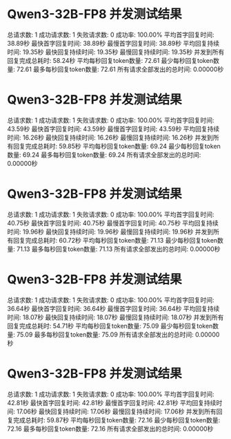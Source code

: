 # Qwen3-32B-FP8 并发测试结果

总请求数: 1
成功请求数: 1
失败请求数: 0
成功率: 100.00%
平均首字回复时间: 38.89秒
最快首字回复时间: 38.89秒
最慢首字回复时间: 38.89秒
平均回复持续时间: 19.35秒
最快回复持续时间: 19.35秒
最慢回复持续时间: 19.35秒
并发到所有回复完成总耗时: 58.24秒
平均每秒回复token数量: 72.61
最少每秒回复token数量: 72.61
最多每秒回复token数量: 72.61
所有请求全部发出的总时间: 0.00000秒

# Qwen3-32B-FP8 并发测试结果

总请求数: 1
成功请求数: 1
失败请求数: 0
成功率: 100.00%
平均首字回复时间: 43.59秒
最快首字回复时间: 43.59秒
最慢首字回复时间: 43.59秒
平均回复持续时间: 16.26秒
最快回复持续时间: 16.26秒
最慢回复持续时间: 16.26秒
并发到所有回复完成总耗时: 59.85秒
平均每秒回复token数量: 69.24
最少每秒回复token数量: 69.24
最多每秒回复token数量: 69.24
所有请求全部发出的总时间: 0.00000秒

# Qwen3-32B-FP8 并发测试结果

总请求数: 1
成功请求数: 1
失败请求数: 0
成功率: 100.00%
平均首字回复时间: 40.75秒
最快首字回复时间: 40.75秒
最慢首字回复时间: 40.75秒
平均回复持续时间: 19.96秒
最快回复持续时间: 19.96秒
最慢回复持续时间: 19.96秒
并发到所有回复完成总耗时: 60.72秒
平均每秒回复token数量: 71.13
最少每秒回复token数量: 71.13
最多每秒回复token数量: 71.13
所有请求全部发出的总时间: 0.00000秒

# Qwen3-32B-FP8 并发测试结果

总请求数: 1
成功请求数: 1
失败请求数: 0
成功率: 100.00%
平均首字回复时间: 36.64秒
最快首字回复时间: 36.64秒
最慢首字回复时间: 36.64秒
平均回复持续时间: 18.07秒
最快回复持续时间: 18.07秒
最慢回复持续时间: 18.07秒
并发到所有回复完成总耗时: 54.71秒
平均每秒回复token数量: 75.09
最少每秒回复token数量: 75.09
最多每秒回复token数量: 75.09
所有请求全部发出的总时间: 0.00000秒

# Qwen3-32B-FP8 并发测试结果

总请求数: 1
成功请求数: 1
失败请求数: 0
成功率: 100.00%
平均首字回复时间: 42.81秒
最快首字回复时间: 42.81秒
最慢首字回复时间: 42.81秒
平均回复持续时间: 17.06秒
最快回复持续时间: 17.06秒
最慢回复持续时间: 17.06秒
并发到所有回复完成总耗时: 59.87秒
平均每秒回复token数量: 72.16
最少每秒回复token数量: 72.16
最多每秒回复token数量: 72.16
所有请求全部发出的总时间: 0.00000秒

